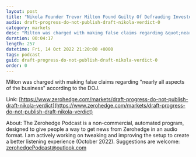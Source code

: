 ```yaml
---
layout: post
title: "Nikola Founder Trevor Milton Found Guilty Of Defrauding Investors After Jury Deliberates For Less Than A Day"
audio: draft-progress-do-not-publish-draft-nikola-verdict-0
category: markets
desc: "Milton was charged with making false claims regarding &quot;nearly all aspects of the business&quot; according to the DOJ. "
duration: 00:04:17
length: 257
datetime: Fri, 14 Oct 2022 21:20:00 +0000
tags: podcast
guid: draft-progress-do-not-publish-draft-nikola-verdict-0
order: 0
---
```

Milton was charged with making false claims regarding &quot;nearly all aspects of the business&quot; according to the DOJ. 

Link: [https://www.zerohedge.com/markets/draft-progress-do-not-publish-draft-nikola-verdict](https://www.zerohedge.com/markets/draft-progress-do-not-publish-draft-nikola-verdict)

About: The Zerohedge Podcast is a non-commercial, automated program, designed to give people a way to get news from Zerohedge in an audio format.  I am actively working on tweaking and improving the setup to create a better listening experience (October 2022).  Suggestions are welcome: [zerohedgePodcast@outlook.com](mailto:zerohedgePodcast@outlook.com)